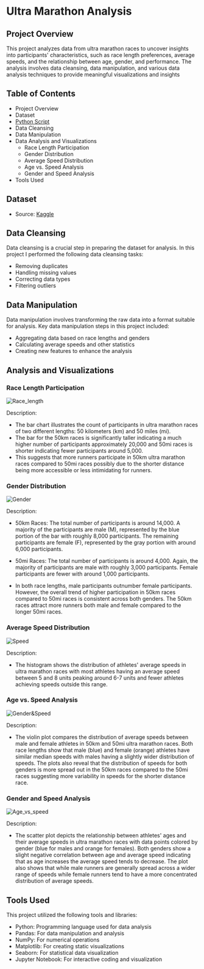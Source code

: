# Ultra Marathon Analysis

## Project Overview

This project analyzes data from ultra marathon races to uncover insights into participants' characteristics, such as race length preferences, average speeds, and the relationship between age, gender, and performance. The analysis involves data cleansing, data manipulation, and various data analysis techniques to provide meaningful visualizations and insights

## Table of Contents
 - Project Overview
 - Dataset 
 - [Python Script](analysis.ipynb)
 - Data Cleansing
 - Data Manipulation
 - Data Analysis and Visualizations
    - Race Length Participation
    - Gender Distribution
    - Average Speed Distribution
    - Age vs. Speed Analysis
    - Gender and Speed Analysis
 - Tools Used


 ## Dataset
 - Source: [Kaggle](https://www.kaggle.com/datasets/aiaiaidavid/the-big-dataset-of-ultra-marathon-running)



 ## Data Cleansing
Data cleansing is a crucial step in preparing the dataset for analysis. In this project I performed the following data cleansing tasks:

 - Removing duplicates
 - Handling missing values
 - Correcting data types
 - Filtering outliers

 ## Data Manipulation
Data manipulation involves transforming the raw data into a format suitable for analysis. Key data manipulation steps in this project included:

 - Aggregating data based on race lengths and genders
 - Calculating average speeds and other statistics
 - Creating new features to enhance the analysis

## Analysis and Visualizations

### Race Length Participation
![Race_length](assets/Race_Length.png)


Description: 
 - The bar chart illustrates the count of participants in ultra marathon races of two different lengths: 50 kilometers (km) and 50 miles (mi).
 - The bar for the 50km races is significantly taller indicating a much higher number of participants approximately 20,000 and 50mi races is shorter indicating fewer participants around 5,000. 
 - This suggests that more runners participate in 50km ultra marathon races compared to 50mi races possibly due to the shorter distance being more accessible or less intimidating for runners.

### Gender Distribution
![Gender](assets/Gender.png)
   
Description: 
 - 50km Races: The total number of participants is around 14,000. A majority of the participants are male (M), represented by the blue portion of the bar with roughly 8,000 participants. The remaining participants are female (F), represented by the gray portion with around 6,000 participants.

 - 50mi Races: The total number of participants is around 4,000. Again, the majority of participants are male with roughly 3,000 participants. Female participants are fewer with around 1,000 participants.

 - In both race lengths, male participants outnumber female participants. However, the overall trend of higher participation in 50km races compared to 50mi races is consistent across both genders. The 50km races attract more runners both male and female compared to the longer 50mi races.

### Average Speed Distribution
![Speed](assets/Speed.png)
   
Description: 
  - The histogram shows the distribution of athletes' average speeds in ultra marathon races with most athletes having an average speed between 5 and 8 units peaking around 6-7 units and fewer athletes achieving speeds outside this range.

### Age vs. Speed Analysis
![Gender&Speed](assets/Gender_and_Speed.png)
    
Description: 
 - The violin plot compares the distribution of average speeds between male and female athletes in 50km and 50mi ultra marathon races. Both race lengths show that male (blue) and female (orange) athletes have similar median speeds with males having a slightly wider distribution of speeds. The plots also reveal that the distribution of speeds for both genders is more spread out in the 50km races compared to the 50mi races suggesting more variability in speeds for the shorter distance race.

### Gender and Speed Analysis
![Age_vs_speed](assets/Age_vs_Speed.png)
    
Description: 
 - The scatter plot depicts the relationship between athletes' ages and their average speeds in ultra marathon races with data points colored by gender (blue for males and orange for females). Both genders show a slight negative correlation between age and average speed indicating that as age increases the average speed tends to decrease. The plot also shows that while male runners are generally spread across a wider range of speeds while female runners tend to have a more concentrated distribution of average speeds.

## Tools Used
This project utilized the following tools and libraries:

 - Python: Programming language used for data analysis
 - Pandas: For data manipulation and analysis
 - NumPy: For numerical operations
 - Matplotlib: For creating static visualizations
 - Seaborn: For statistical data visualization
 - Jupyter Notebook: For interactive coding and visualization


